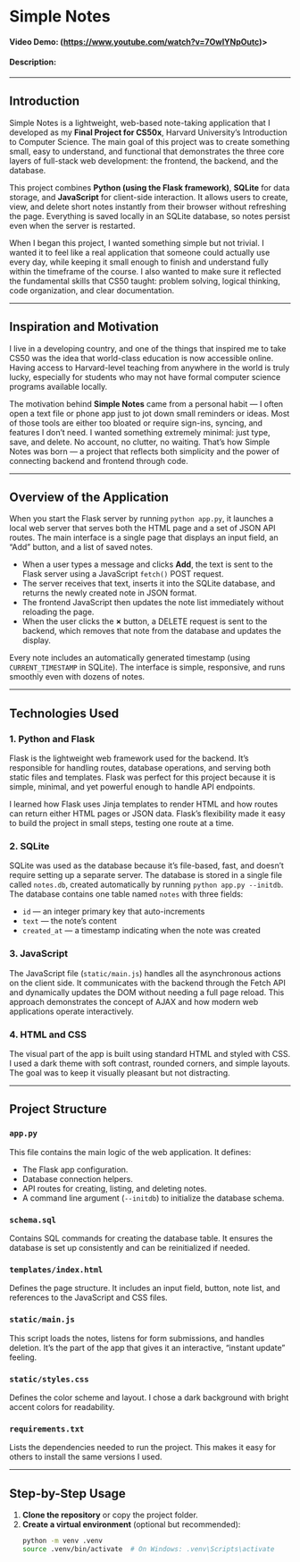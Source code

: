 # Simple Notes
#### Video Demo: (https://www.youtube.com/watch?v=7OwIYNpOutc)>
#### Description:

---

## Introduction

Simple Notes is a lightweight, web-based note-taking application that I developed as my **Final Project for CS50x**, Harvard University’s Introduction to Computer Science. The main goal of this project was to create something small, easy to understand, and functional that demonstrates the three core layers of full-stack web development: the frontend, the backend, and the database.

This project combines **Python (using the Flask framework)**, **SQLite** for data storage, and **JavaScript** for client-side interaction. It allows users to create, view, and delete short notes instantly from their browser without refreshing the page. Everything is saved locally in an SQLite database, so notes persist even when the server is restarted.

When I began this project, I wanted something simple but not trivial. I wanted it to feel like a real application that someone could actually use every day, while keeping it small enough to finish and understand fully within the timeframe of the course. I also wanted to make sure it reflected the fundamental skills that CS50 taught: problem solving, logical thinking, code organization, and clear documentation.

---

## Inspiration and Motivation

I live in a developing country, and one of the things that inspired me to take CS50 was the idea that world-class education is now accessible online. Having access to Harvard-level teaching from anywhere in the world is truly lucky, especially for students who may not have formal computer science programs available locally.

The motivation behind **Simple Notes** came from a personal habit — I often open a text file or phone app just to jot down small reminders or ideas. Most of those tools are either too bloated or require sign-ins, syncing, and features I don’t need. I wanted something extremely minimal: just type, save, and delete. No account, no clutter, no waiting. That’s how Simple Notes was born — a project that reflects both simplicity and the power of connecting backend and frontend through code.

---

## Overview of the Application

When you start the Flask server by running `python app.py`, it launches a local web server that serves both the HTML page and a set of JSON API routes. The main interface is a single page that displays an input field, an “Add” button, and a list of saved notes.

- When a user types a message and clicks **Add**, the text is sent to the Flask server using a JavaScript `fetch()` POST request.
- The server receives that text, inserts it into the SQLite database, and returns the newly created note in JSON format.
- The frontend JavaScript then updates the note list immediately without reloading the page.
- When the user clicks the **×** button, a DELETE request is sent to the backend, which removes that note from the database and updates the display.

Every note includes an automatically generated timestamp (using `CURRENT_TIMESTAMP` in SQLite). The interface is simple, responsive, and runs smoothly even with dozens of notes.

---

## Technologies Used

### 1. Python and Flask
Flask is the lightweight web framework used for the backend. It’s responsible for handling routes, database operations, and serving both static files and templates. Flask was perfect for this project because it is simple, minimal, and yet powerful enough to handle API endpoints.

I learned how Flask uses Jinja templates to render HTML and how routes can return either HTML pages or JSON data. Flask’s flexibility made it easy to build the project in small steps, testing one route at a time.

### 2. SQLite
SQLite was used as the database because it’s file-based, fast, and doesn’t require setting up a separate server. The database is stored in a single file called `notes.db`, created automatically by running `python app.py --initdb`. The database contains one table named `notes` with three fields:
- `id` — an integer primary key that auto-increments
- `text` — the note’s content
- `created_at` — a timestamp indicating when the note was created

### 3. JavaScript
The JavaScript file (`static/main.js`) handles all the asynchronous actions on the client side. It communicates with the backend through the Fetch API and dynamically updates the DOM without needing a full page reload. This approach demonstrates the concept of AJAX and how modern web applications operate interactively.

### 4. HTML and CSS
The visual part of the app is built using standard HTML and styled with CSS. I used a dark theme with soft contrast, rounded corners, and simple layouts. The goal was to keep it visually pleasant but not distracting.

---

## Project Structure


### `app.py`
This file contains the main logic of the web application. It defines:
- The Flask app configuration.
- Database connection helpers.
- API routes for creating, listing, and deleting notes.
- A command line argument (`--initdb`) to initialize the database schema.

### `schema.sql`
Contains SQL commands for creating the database table. It ensures the database is set up consistently and can be reinitialized if needed.

### `templates/index.html`
Defines the page structure. It includes an input field, button, note list, and references to the JavaScript and CSS files.

### `static/main.js`
This script loads the notes, listens for form submissions, and handles deletion. It’s the part of the app that gives it an interactive, “instant update” feeling.

### `static/styles.css`
Defines the color scheme and layout. I chose a dark background with bright accent colors for readability.

### `requirements.txt`
Lists the dependencies needed to run the project. This makes it easy for others to install the same versions I used.

---

## Step-by-Step Usage

1. **Clone the repository** or copy the project folder.
2. **Create a virtual environment** (optional but recommended):
   ```bash
   python -m venv .venv
   source .venv/bin/activate  # On Windows: .venv\Scripts\activate
